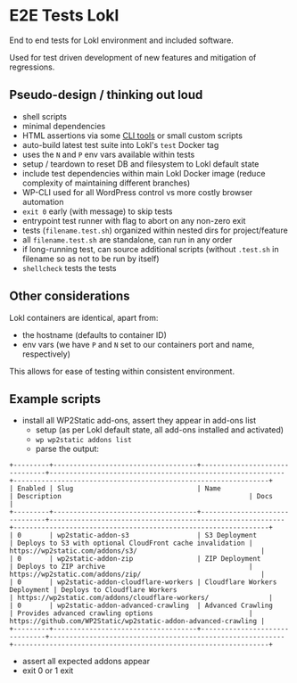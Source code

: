 # E2E Tests Lokl

End to end tests for Lokl environment and included software.

Used for test driven development of new features and mitigation of regressions.

## Pseudo-design / thinking out loud 

 - shell scripts
 - minimal dependencies
 - HTML assertions via some [CLI tools](https://github.com/dbohdan/structured-text-tools#xml-html)
 or small custom scripts
 - auto-build latest test suite into Lokl's `test` Docker tag
 - uses the `N` and `P` env vars available within tests
 - setup / teardown to reset DB and filesystem to Lokl default state
 - include test dependencies within main Lokl Docker image (reduce complexity of
 maintaining different branches)
 - WP-CLI used for all WordPress control vs more costly browser automation
 - `exit 0` early (with message) to skip tests
 - entrypoint test runner with flag to abort on any non-zero exit
 - tests (`filename.test.sh`) organized within nested dirs for project/feature
 - all `filename.test.sh` are standalone, can run in any order
 - if long-running test, can source additional scripts (without `.test.sh`
 in filename so as not to be run by itself)
 - `shellcheck` tests the tests

## Other considerations

Lokl containers are identical, apart from:
 - the hostname (defaults to container ID)
 - env vars (we have `P` and `N` set to our containers port and name, respectively)

This allows for ease of testing within consistent environment.


## Example scripts

 - install all WP2Static add-ons, assert they appear in add-ons list
   - setup (as per Lokl default state, all add-ons installed and activated)
   - `wp wp2static addons list`
   - parse the output:
```
+---------+------------------------------------+-------------------------------+-----------------------------------------------------------+----------------------------------------------------------------+
| Enabled | Slug                               | Name                          | Description                                               | Docs                                                           |
+---------+------------------------------------+-------------------------------+-----------------------------------------------------------+----------------------------------------------------------------+
| 0       | wp2static-addon-s3                 | S3 Deployment                 | Deploys to S3 with optional CloudFront cache invalidation | https://wp2static.com/addons/s3/                               |
| 0       | wp2static-addon-zip                | ZIP Deployment                | Deploys to ZIP archive                                    | https://wp2static.com/addons/zip/                              |
| 0       | wp2static-addon-cloudflare-workers | Cloudflare Workers Deployment | Deploys to Cloudflare Workers                             | https://wp2static.com/addons/cloudflare-workers/               |
| 0       | wp2static-addon-advanced-crawling  | Advanced Crawling             | Provides advanced crawling options                        | https://github.com/WP2Static/wp2static-addon-advanced-crawling |
+---------+------------------------------------+-------------------------------+-----------------------------------------------------------+----------------------------------------------------------------+
```
   - assert all expected addons appear
   - exit 0 or 1 exit 


